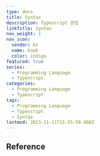```yaml
---
type: docs
title: Syntax
description: Typescript 문법
linkTitle: Syntax
nav_weight: 1
nav_icon:
  vendor: bs
  name: book
  color: indigo
featured: true
series:
  - Programming Language
  - Typescript
categories:
  - Programming Language
  - Typescript
tags:
  - Programming Language
  - Typescript
  - Syntax
lastmod: 2023-11-11T15:55:59.888Z
---
```


## Reference
